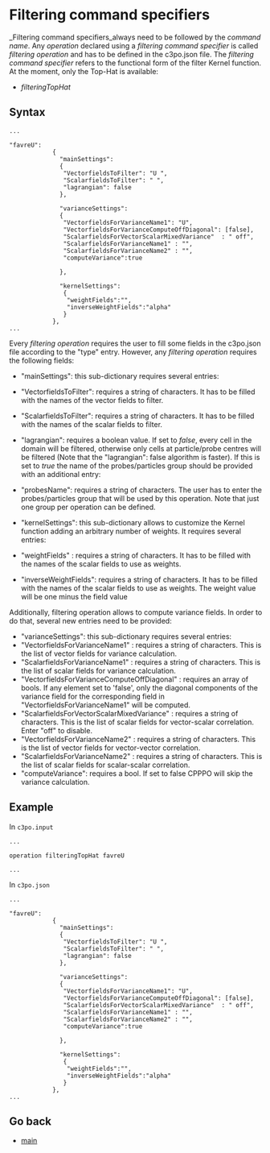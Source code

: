 Filtering command specifiers
======================


_Filtering command specifiers_always need to be followed by the _command name_. Any _operation_ declared using a _filtering command specifier_ is called _filtering operation_ and has to be defined in the c3po.json file.
The _filtering command specifier_ refers to the functional form of the filter Kernel function. At the moment, only the Top-Hat is available:

* _filteringTopHat_

Syntax  
-------
```
...

"favreU": 
            {
              "mainSettings":
              {
               "VectorfieldsToFilter": "U ",
               "ScalarfieldsToFilter": " ",
               "lagrangian": false             
              },
              
              "varianceSettings":
              {
               "VectorfieldsForVarianceName1": "U",
               "VectorfieldsForVarianceComputeOffDiagonal": [false],
               "ScalarfieldsForVectorScalarMixedVariance"  : " off",
               "ScalarfieldsForVarianceName1" : "",
               "ScalarfieldsForVarianceName2" : "",
               "computeVariance":true
             
              },       
                    
              "kernelSettings":
               {
                "weightFields":"",
                "inverseWeightFields":"alpha"
               }
            },
...

```
Every _filtering operation_ requires the user to fill some fields in the c3po.json file according to the "type" entry. However, any _filtering operation_ requires the following fields:

* "mainSettings":     this sub-dictionary requires several entries:
 * "VectorfieldsToFilter": requires a string of characters. It has to be filled with the names of the vector fields to filter. 
 * "ScalarfieldsToFilter": requires a string of characters. It has to be filled with the names of the scalar fields to filter. 
 * "lagrangian":           requires a boolean value. If set to _false_, every cell in the domain will be filtered, otherwise only cells at particle/probe centres will be filtered (Note that the "lagrangian": false algorithm is faster). If this is set to _true_ the name of the probes/particles group should be provided with an additional entry:
 * "probesName": requires a string of characters. The user has to enter the probes/particles group that will be used by this operation. Note that just one group per operation can be defined.

* "kernelSettings":  this sub-dictionary allows to customize the Kernel function adding an arbitrary number of weights. It requires several entries:
 * "weightFields" : requires a string of characters. It has to be filled with the names of the scalar fields to use as weights.
 * "inverseWeightFields": requires a string of characters. It has to be filled with the names of the scalar fields to use as weights. The weight value will be one minus the field value


Additionally, filtering operation allows to compute variance fields. In order to do that, several new entries need to be provided:

* "varianceSettings": this sub-dictionary requires several entries:
 * "VectorfieldsForVarianceName1" : requires a string of characters. This is the list of vector fields for variance calculation.
 * "ScalarfieldsForVarianceName1" : requires a string of characters. This is the list of scalar fields for variance calculation.
 * "VectorfieldsForVarianceComputeOffDiagonal" : requires an array of bools. If any element set to 'false', only the diagonal components of the variance field for the corresponding field in  "VectorfieldsForVarianceName1" will be computed.
 * "ScalarfieldsForVectorScalarMixedVariance" : requires a string of characters. This is the list of scalar fields for vector-scalar correlation. Enter "off" to disable.
 * "VectorfieldsForVarianceName2" : requires a string of characters. This is the list of vector fields for vector-vector correlation.
 * "ScalarfieldsForVarianceName2" : requires a string of characters. This is the list of scalar fields for scalar-scalar correlation.
 * "computeVariance": requires a bool. If set to false CPPPO will skip the variance calculation.

Example  
-------
In `c3po.input`

```
...

operation filteringTopHat favreU

...

```

In `c3po.json`

```
...

"favreU": 
            {
              "mainSettings":
              {
               "VectorfieldsToFilter": "U ",
               "ScalarfieldsToFilter": " ",
               "lagrangian": false             
              },
              
              "varianceSettings":
              {
               "VectorfieldsForVarianceName1": "U",
               "VectorfieldsForVarianceComputeOffDiagonal": [false],
               "ScalarfieldsForVectorScalarMixedVariance"  : " off",
               "ScalarfieldsForVarianceName1" : "",
               "ScalarfieldsForVarianceName2" : "",
               "computeVariance":true
             
              },       
                    
              "kernelSettings":
               {
                "weightFields":"",
                "inverseWeightFields":"alpha"
               }
            },
...

```


Go back
-----------
 - [main](01_main.md) 

